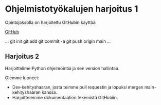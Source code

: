 # Ohjelmistotyökalujen harjoitus 1

Opintojaksolla on harjoiteltu GitHubin käyttöä

[GitHub](https://github.com)

...
git init
git add 
git commit -a
git push origin main
...

## Harjoitus 2

Harjoittelime Python ohjelmointia ja sen version hallintaa.

Olemme luoneet:
+ Dev-kehityshaaran, josta teimme pull requestin ja lopuksi mergen main-kehityshaaran kanssa.
+ Harjoittelemme dokumentaation tekemistä GitHubiin.